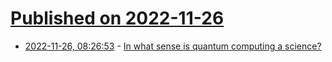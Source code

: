 # [Published on 2022-11-26](index.md)

* [2022-11-26, 08:26:53](https://news.ycombinator.com/item?id=33750963) - [In what sense is quantum computing a science?](https://cognitivemedium.com/qc-a-science)
